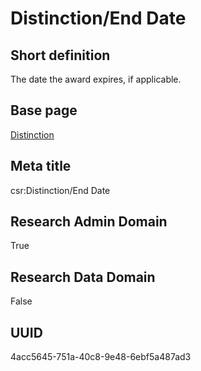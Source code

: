 # Distinction/End Date
## Short definition
The date the award expires, if applicable.
## Base page
[Distinction](https://github.com/EuroCRIS/CASRAI-Dictionairies/blob/main/Objects/Distinction.md)
## Meta title
csr:Distinction/End Date
## Research Admin Domain
True
## Research Data Domain
False
## UUID
4acc5645-751a-40c8-9e48-6ebf5a487ad3
